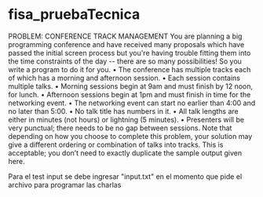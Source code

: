 # fisa_pruebaTecnica
PROBLEM: CONFERENCE TRACK MANAGEMENT  You are planning a big programming conference and have received many proposals which have passed the initial screen process but you're having trouble fitting them into the time constraints of the day -- there are so many possibilities! So you write a program to do it for you.     • The conference has multiple tracks each of which has a morning and afternoon session.  • Each session contains multiple talks.  • Morning sessions begin at 9am and must finish by 12 noon, for lunch.  • Afternoon sessions begin at 1pm and must finish in time for the networking event.  • The networking event can start no earlier than 4:00 and no later than 5:00.  • No talk title has numbers in it.  • All talk lengths are either in minutes (not hours) or lightning (5 minutes).  • Presenters will be very punctual; there needs to be no gap between sessions.     Note that depending on how you choose to complete this problem, your solution may give a different ordering or combination of talks into tracks. This is acceptable; you don’t need to exactly duplicate the sample output given here.

Para el test input se debe ingresar "input.txt" en el momento que pide el archivo para programar las charlas
